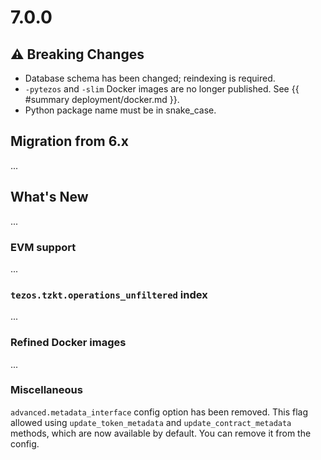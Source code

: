 # 7.0.0

## ⚠ Breaking Changes

- Database schema has been changed; reindexing is required.
- `-pytezos` and `-slim` Docker images are no longer published. See {{ #summary deployment/docker.md }}.
- Python package name must be in snake_case.

## Migration from 6.x

...

## What's New

...

### EVM support

...

### `tezos.tzkt.operations_unfiltered` index

...

### Refined Docker images

...

### Miscellaneous

`advanced.metadata_interface` config option has been removed. This flag allowed using `update_token_metadata` and `update_contract_metadata` methods, which are now available by default. You can remove it from the config.
